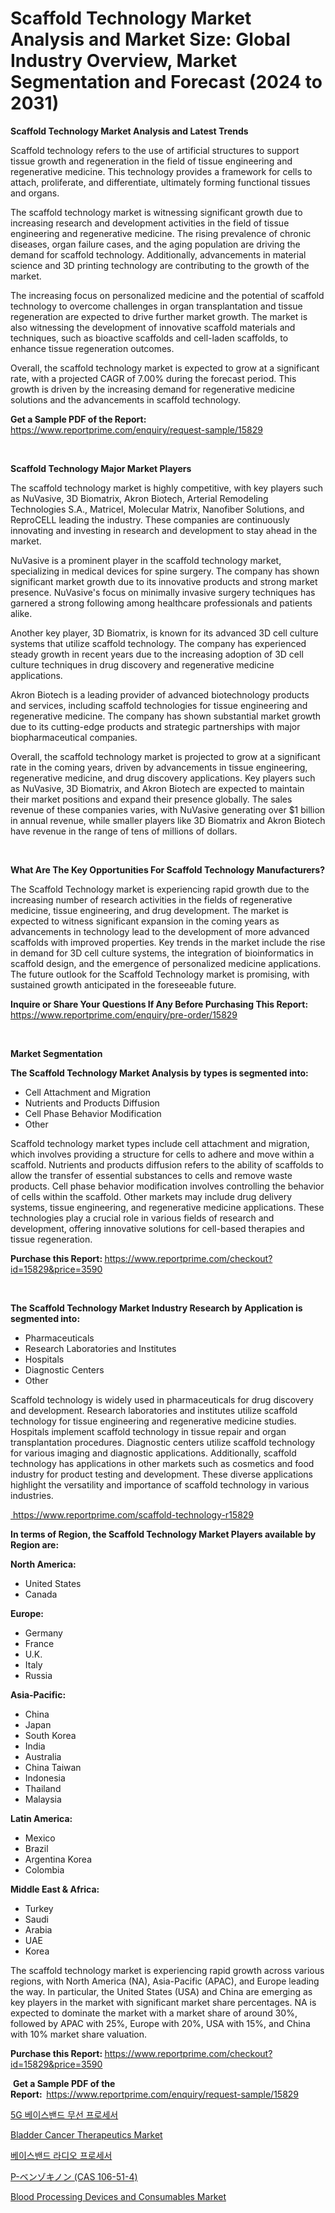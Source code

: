 <p><h1>Scaffold Technology Market Analysis and Market Size: Global Industry Overview, Market Segmentation and Forecast (2024 to 2031)</h1></p><p><strong>Scaffold Technology Market Analysis and Latest Trends</strong></p>
<p><p>Scaffold technology refers to the use of artificial structures to support tissue growth and regeneration in the field of tissue engineering and regenerative medicine. This technology provides a framework for cells to attach, proliferate, and differentiate, ultimately forming functional tissues and organs.</p><p>The scaffold technology market is witnessing significant growth due to increasing research and development activities in the field of tissue engineering and regenerative medicine. The rising prevalence of chronic diseases, organ failure cases, and the aging population are driving the demand for scaffold technology. Additionally, advancements in material science and 3D printing technology are contributing to the growth of the market.</p><p>The increasing focus on personalized medicine and the potential of scaffold technology to overcome challenges in organ transplantation and tissue regeneration are expected to drive further market growth. The market is also witnessing the development of innovative scaffold materials and techniques, such as bioactive scaffolds and cell-laden scaffolds, to enhance tissue regeneration outcomes.</p><p>Overall, the scaffold technology market is expected to grow at a significant rate, with a projected CAGR of 7.00% during the forecast period. This growth is driven by the increasing demand for regenerative medicine solutions and the advancements in scaffold technology.</p></p>
<p><strong>Get a Sample PDF of the Report:&nbsp;</strong> <a href="https://www.reportprime.com/enquiry/request-sample/15829">https://www.reportprime.com/enquiry/request-sample/15829</a></p>
<p>&nbsp;</p>
<p><strong>Scaffold Technology Major Market Players</strong></p>
<p><p>The scaffold technology market is highly competitive, with key players such as NuVasive, 3D Biomatrix, Akron Biotech, Arterial Remodeling Technologies S.A., Matricel, Molecular Matrix, Nanofiber Solutions, and ReproCELL leading the industry. These companies are continuously innovating and investing in research and development to stay ahead in the market.</p><p>NuVasive is a prominent player in the scaffold technology market, specializing in medical devices for spine surgery. The company has shown significant market growth due to its innovative products and strong market presence. NuVasive's focus on minimally invasive surgery techniques has garnered a strong following among healthcare professionals and patients alike.</p><p>Another key player, 3D Biomatrix, is known for its advanced 3D cell culture systems that utilize scaffold technology. The company has experienced steady growth in recent years due to the increasing adoption of 3D cell culture techniques in drug discovery and regenerative medicine applications.</p><p>Akron Biotech is a leading provider of advanced biotechnology products and services, including scaffold technologies for tissue engineering and regenerative medicine. The company has shown substantial market growth due to its cutting-edge products and strategic partnerships with major biopharmaceutical companies.</p><p>Overall, the scaffold technology market is projected to grow at a significant rate in the coming years, driven by advancements in tissue engineering, regenerative medicine, and drug discovery applications. Key players such as NuVasive, 3D Biomatrix, and Akron Biotech are expected to maintain their market positions and expand their presence globally. The sales revenue of these companies varies, with NuVasive generating over $1 billion in annual revenue, while smaller players like 3D Biomatrix and Akron Biotech have revenue in the range of tens of millions of dollars.</p></p>
<p>&nbsp;</p>
<p><strong>What Are The Key Opportunities For Scaffold Technology Manufacturers?</strong></p>
<p><p>The Scaffold Technology market is experiencing rapid growth due to the increasing number of research activities in the fields of regenerative medicine, tissue engineering, and drug development. The market is expected to witness significant expansion in the coming years as advancements in technology lead to the development of more advanced scaffolds with improved properties. Key trends in the market include the rise in demand for 3D cell culture systems, the integration of bioinformatics in scaffold design, and the emergence of personalized medicine applications. The future outlook for the Scaffold Technology market is promising, with sustained growth anticipated in the foreseeable future.</p></p>
<p><strong>Inquire or Share Your Questions If Any Before Purchasing This Report:</strong> <a href="https://www.reportprime.com/enquiry/pre-order/15829">https://www.reportprime.com/enquiry/pre-order/15829</a></p>
<p>&nbsp;</p>
<p><strong>Market Segmentation</strong></p>
<p><strong>The Scaffold Technology Market Analysis by types is segmented into:</strong></p>
<p><ul><li>Cell Attachment and Migration</li><li>Nutrients and Products Diffusion</li><li>Cell Phase Behavior Modification</li><li>Other</li></ul></p>
<p><p>Scaffold technology market types include cell attachment and migration, which involves providing a structure for cells to adhere and move within a scaffold. Nutrients and products diffusion refers to the ability of scaffolds to allow the transfer of essential substances to cells and remove waste products. Cell phase behavior modification involves controlling the behavior of cells within the scaffold. Other markets may include drug delivery systems, tissue engineering, and regenerative medicine applications. These technologies play a crucial role in various fields of research and development, offering innovative solutions for cell-based therapies and tissue regeneration.</p></p>
<p><strong>Purchase this Report:&nbsp;</strong><a href="https://www.reportprime.com/checkout?id=15829&price=3590">https://www.reportprime.com/checkout?id=15829&price=3590</a></p>
<p>&nbsp;</p>
<p><strong>The Scaffold Technology Market Industry Research by Application is segmented into:</strong></p>
<p><ul><li>Pharmaceuticals</li><li>Research Laboratories and Institutes</li><li>Hospitals</li><li>Diagnostic Centers</li><li>Other</li></ul></p>
<p><p>Scaffold technology is widely used in pharmaceuticals for drug discovery and development. Research laboratories and institutes utilize scaffold technology for tissue engineering and regenerative medicine studies. Hospitals implement scaffold technology in tissue repair and organ transplantation procedures. Diagnostic centers utilize scaffold technology for various imaging and diagnostic applications. Additionally, scaffold technology has applications in other markets such as cosmetics and food industry for product testing and development. These diverse applications highlight the versatility and importance of scaffold technology in various industries.</p></p>
<p><a href="https://www.reportprime.com/scaffold-technology-r15829">&nbsp;https://www.reportprime.com/scaffold-technology-r15829</a></p>
<p><strong>In terms of Region, the Scaffold Technology Market Players available by Region are:</strong></p>
<p>
    <p> <strong> North America: </strong>
        <ul>
            <li>United States</li>
            <li>Canada</li>
        </ul>
        </p> 
    <p> <strong> Europe: </strong>
        <ul>
            <li>Germany</li>
            <li>France</li>
            <li>U.K.</li>
            <li>Italy</li>
            <li>Russia</li>
        </ul>
        </p> 
    <p> <strong> Asia-Pacific: </strong>
        <ul>
            <li>China</li>
            <li>Japan</li>
            <li>South Korea</li>
            <li>India</li>
            <li>Australia</li>
            <li>China Taiwan</li>
            <li>Indonesia</li>
            <li>Thailand</li>
            <li>Malaysia</li>
        </ul>
        </p> 
    <p> <strong> Latin America: </strong>
        <ul>
            <li>Mexico</li>
            <li>Brazil</li>
            <li>Argentina Korea</li>
            <li>Colombia</li>
        </ul>
        </p> 
    <p> <strong> Middle East & Africa: </strong>
        <ul>
            <li>Turkey</li>
            <li>Saudi</li>
            <li>Arabia</li>
            <li>UAE</li>
            <li>Korea</li>
        </ul>
    </p>
    </p>
<p><p>The scaffold technology market is experiencing rapid growth across various regions, with North America (NA), Asia-Pacific (APAC), and Europe leading the way. In particular, the United States (USA) and China are emerging as key players in the market with significant market share percentages. NA is expected to dominate the market with a market share of around 30%, followed by APAC with 25%, Europe with 20%, USA with 15%, and China with 10% market share valuation.</p></p>
<p><strong>Purchase this Report: </strong><a href="https://www.reportprime.com/checkout?id=15829&price=3590">https://www.reportprime.com/checkout?id=15829&price=3590</a></p>
<p>&nbsp;<strong>Get a Sample PDF of the Report:&nbsp;&nbsp;</strong><a href="https://www.reportprime.com/enquiry/request-sample/15829">https://www.reportprime.com/enquiry/request-sample/15829</a></p>
<p><strong></strong></p>
<p><p><a href="https://github.com/vskv4779xr1/Market-Research-Report-List-3/blob/main/6112477123264.md">5G 베이스밴드 무선 프로세서</a></p><p><a href="https://github.com/BryceTownsendr/Market-Research-Report-List-5/blob/main/bladder-cancer-therapeutics-market.md">Bladder Cancer Therapeutics Market</a></p><p><a href="https://github.com/xvz497517413/Market-Research-Report-List-3/blob/main/5039244123263.md">베이스밴드 라디오 프로세서</a></p><p><a href="https://github.com/NikitaBruen/Market-Research-Report-List-2/blob/main/7672409122128.md">P-ベンゾキノン (CAS 106-51-4)</a></p><p><a href="https://github.com/mahnoor2003/Market-Research-Report-List-5/blob/main/blood-processing-devices-and-consumables-market.md">Blood Processing Devices and Consumables Market</a></p></p>